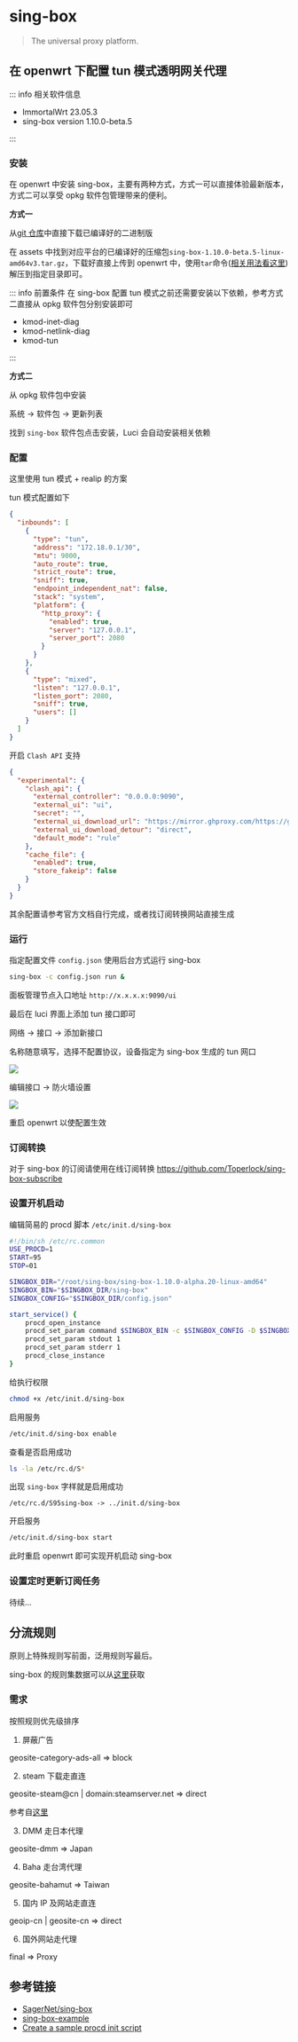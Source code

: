 # sing-box

> The universal proxy platform.

## 在 openwrt 下配置 tun 模式透明网关代理

::: info 相关软件信息

- ImmortalWrt 23.05.3
- sing-box version 1.10.0-beta.5

:::

### 安装

在 openwrt 中安装 sing-box，主要有两种方式，方式一可以直接体验最新版本，方式二可以享受 opkg 软件包管理带来的便利。

**方式一**

从[git 仓库](https://github.com/SagerNet/sing-box)中直接下载已编译好的二进制版

在 assets 中找到对应平台的已编译好的压缩包`sing-box-1.10.0-beta.5-linux-amd64v3.tar.gz`，下载好直接上传到 openwrt 中，使用`tar`命令([相关用法看这里](/notes/linux/command#tar))解压到指定目录即可。

::: info 前置条件
在 sing-box 配置 tun 模式之前还需要安装以下依赖，参考方式二直接从 opkg 软件包分别安装即可

- kmod-inet-diag
- kmod-netlink-diag
- kmod-tun

:::

**方式二**

从 opkg 软件包中安装

系统 -> 软件包 -> 更新列表

找到 `sing-box` 软件包点击安装，Luci 会自动安装相关依赖

### 配置

这里使用 tun 模式 + realip 的方案

tun 模式配置如下

```json
{
  "inbounds": [
    {
      "type": "tun",
      "address": "172.18.0.1/30",
      "mtu": 9000,
      "auto_route": true,
      "strict_route": true,
      "sniff": true,
      "endpoint_independent_nat": false,
      "stack": "system",
      "platform": {
        "http_proxy": {
          "enabled": true,
          "server": "127.0.0.1",
          "server_port": 2080
        }
      }
    },
    {
      "type": "mixed",
      "listen": "127.0.0.1",
      "listen_port": 2080,
      "sniff": true,
      "users": []
    }
  ]
}
```

开启 `Clash API` 支持

```json
{
  "experimental": {
    "clash_api": {
      "external_controller": "0.0.0.0:9090",
      "external_ui": "ui",
      "secret": "",
      "external_ui_download_url": "https://mirror.ghproxy.com/https://github.com/MetaCubeX/Yacd-meta/archive/gh-pages.zip",
      "external_ui_download_detour": "direct",
      "default_mode": "rule"
    },
    "cache_file": {
      "enabled": true,
      "store_fakeip": false
    }
  }
}
```

其余配置请参考官方文档自行完成，或者找订阅转换网站直接生成

### 运行

指定配置文件 `config.json` 使用后台方式运行 sing-box

```bash
sing-box -c config.json run &
```

面板管理节点入口地址 `http://x.x.x.x:9090/ui`

最后在 luci 界面上添加 tun 接口即可

网络 -> 接口 -> 添加新接口

名称随意填写，选择不配置协议，设备指定为 sing-box 生成的 tun 网口

![](/img/sing-box/1.jpg)

编辑接口 -> 防火墙设置

![](/img/sing-box/2.jpg)

重启 openwrt 以使配置生效

### 订阅转换

对于 sing-box 的订阅请使用在线订阅转换 https://github.com/Toperlock/sing-box-subscribe

### 设置开机启动

编辑简易的 procd 脚本 `/etc/init.d/sing-box`

```sh
#!/bin/sh /etc/rc.common
USE_PROCD=1
START=95
STOP=01

SINGBOX_DIR="/root/sing-box/sing-box-1.10.0-alpha.20-linux-amd64"
SINGBOX_BIN="$SINGBOX_DIR/sing-box"
SINGBOX_CONFIG="$SINGBOX_DIR/config.json"

start_service() {
    procd_open_instance
    procd_set_param command $SINGBOX_BIN -c $SINGBOX_CONFIG -D $SINGBOX_DIR run
    procd_set_param stdout 1
    procd_set_param stderr 1
    procd_close_instance
}
```

给执行权限

```sh
chmod +x /etc/init.d/sing-box
```

启用服务

```sh
/etc/init.d/sing-box enable
```

查看是否启用成功

```sh
ls -la /etc/rc.d/S*
```

出现 `sing-box` 字样就是启用成功

```
/etc/rc.d/S95sing-box -> ../init.d/sing-box
```

开启服务

```sh
/etc/init.d/sing-box start
```

此时重启 openwrt 即可实现开机启动 sing-box

### 设置定时更新订阅任务

待续...

## 分流规则

原则上特殊规则写前面，泛用规则写最后。

sing-box 的规则集数据可以从[这里](https://github.com/MetaCubeX/meta-rules-dat/tree/sing)获取

### 需求

按照规则优先级排序

1. 屏蔽广告

geosite-category-ads-all => block

2. steam 下载走直连

geosite-steam@cn | domain:steamserver.net => direct

参考自[这里](https://github.com/2dust/v2rayN/issues/1361#issuecomment-1856192253)

3. DMM 走日本代理

geosite-dmm => Japan

4. Baha 走台湾代理

geosite-bahamut => Taiwan

5. 国内 IP 及网站走直连

geoip-cn | geosite-cn => direct

6. 国外网站走代理

final => Proxy

## 参考链接

- [SagerNet/sing-box](https://github.com/SagerNet/sing-box)
- [sing-box-example](https://github.com/malikshi/sing-box-examples)
- [Create a sample procd init script](https://openwrt.org/docs/guide-developer/procd-init-script-example)
